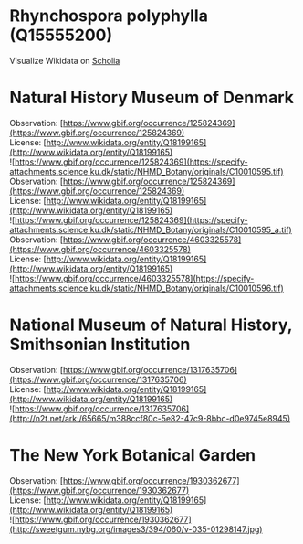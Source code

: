 
Rhynchospora polyphylla (Q15555200)
===================================
  
Visualize Wikidata on [Scholia](https://scholia.toolforge.org/taxon/Q15555200)
# Natural History Museum of Denmark
  
Observation: [https://www.gbif.org/occurrence/125824369](https://www.gbif.org/occurrence/125824369)  
License: [http://www.wikidata.org/entity/Q18199165](http://www.wikidata.org/entity/Q18199165)  
![https://www.gbif.org/occurrence/125824369](https://specify-attachments.science.ku.dk/static/NHMD_Botany/originals/C10010595.tif)  
Observation: [https://www.gbif.org/occurrence/125824369](https://www.gbif.org/occurrence/125824369)  
License: [http://www.wikidata.org/entity/Q18199165](http://www.wikidata.org/entity/Q18199165)  
![https://www.gbif.org/occurrence/125824369](https://specify-attachments.science.ku.dk/static/NHMD_Botany/originals/C10010595_a.tif)  
Observation: [https://www.gbif.org/occurrence/4603325578](https://www.gbif.org/occurrence/4603325578)  
License: [http://www.wikidata.org/entity/Q18199165](http://www.wikidata.org/entity/Q18199165)  
![https://www.gbif.org/occurrence/4603325578](https://specify-attachments.science.ku.dk/static/NHMD_Botany/originals/C10010596.tif)
# National Museum of Natural History, Smithsonian Institution
  
Observation: [https://www.gbif.org/occurrence/1317635706](https://www.gbif.org/occurrence/1317635706)  
License: [http://www.wikidata.org/entity/Q18199165](http://www.wikidata.org/entity/Q18199165)  
![https://www.gbif.org/occurrence/1317635706](http://n2t.net/ark:/65665/m388ccf80c-5e82-47c9-8bbc-d0e9745e8945)
# The New York Botanical Garden
  
Observation: [https://www.gbif.org/occurrence/1930362677](https://www.gbif.org/occurrence/1930362677)  
License: [http://www.wikidata.org/entity/Q18199165](http://www.wikidata.org/entity/Q18199165)  
![https://www.gbif.org/occurrence/1930362677](http://sweetgum.nybg.org/images3/394/060/v-035-01298147.jpg)